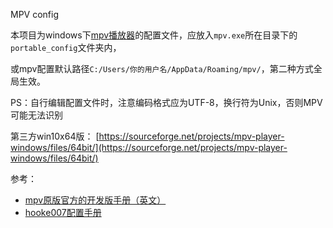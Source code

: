 MPV config

本项目为windows下[mpv播放器](https://github.com/mpv-player/mpv)的配置文件，应放入`mpv.exe`所在目录下的`portable_config`文件夹内，

或mpv配置默认路径`C:/Users/你的用户名/AppData/Roaming/mpv/`，第二种方式全局生效。

PS：自行编辑配置文件时，注意编码格式应为UTF-8，换行符为Unix，否则MPV可能无法识别

第三方win10x64版： [https://sourceforge.net/projects/mpv-player-windows/files/64bit/](https://sourceforge.net/projects/mpv-player-windows/files/64bit/)

参考：

* [mpv原版官方的开发版手册（英文）](https://mpv.io/manual/master/)
* [hooke007配置手册](https://hooke007.github.io/mpv-lazy/mpv.html)

